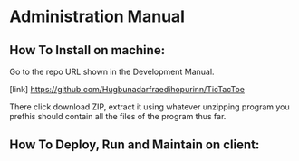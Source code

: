 Administration Manual
=======

How To Install on machine:
-----------

Go to the repo URL shown in the Development Manual.

[link] https://github.com/Hugbunadarfraedihopurinn/TicTacToe

There click download ZIP, extract it using whatever unzipping program you prefhis should contain all the files of the program thus far.

How To Deploy, Run and Maintain on client:
-----------
